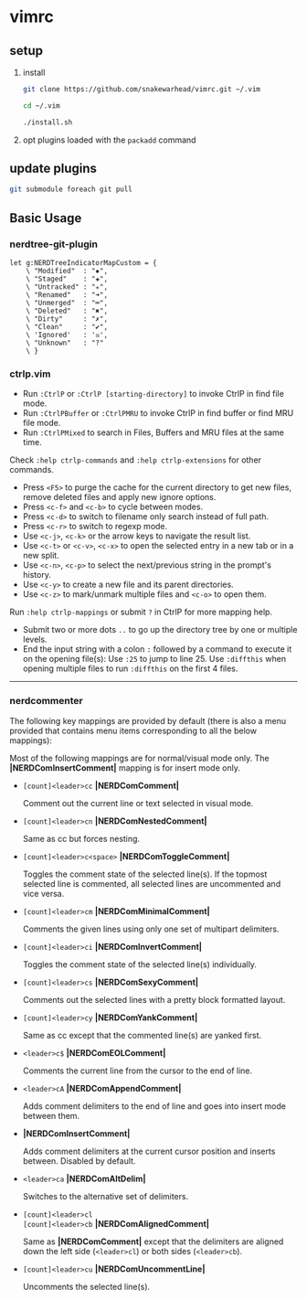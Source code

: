 # vimrc

## setup

1. install
    ```bash
    git clone https://github.com/snakewarhead/vimrc.git ~/.vim

    cd ~/.vim

    ./install.sh
    ```

1. opt plugins loaded with the `packadd` command

## update plugins

```bash
git submodule foreach git pull
```

## Basic Usage

### nerdtree-git-plugin

```vimscript
let g:NERDTreeIndicatorMapCustom = {
    \ "Modified"  : "✹",
    \ "Staged"    : "✚",
    \ "Untracked" : "✭",
    \ "Renamed"   : "➜",
    \ "Unmerged"  : "═",
    \ "Deleted"   : "✖",
    \ "Dirty"     : "✗",
    \ "Clean"     : "✔︎",
    \ 'Ignored'   : '☒',
    \ "Unknown"   : "?"
    \ }
 ```

### ctrlp.vim

* Run `:CtrlP` or `:CtrlP [starting-directory]` to invoke CtrlP in find file mode.
* Run `:CtrlPBuffer` or `:CtrlPMRU` to invoke CtrlP in find buffer or find MRU file mode.
* Run `:CtrlPMixed` to search in Files, Buffers and MRU files at the same time.

Check `:help ctrlp-commands` and `:help ctrlp-extensions` for other commands.

* Press `<F5>` to purge the cache for the current directory to get new files, remove deleted files and apply new ignore options.
* Press `<c-f>` and `<c-b>` to cycle between modes.
* Press `<c-d>` to switch to filename only search instead of full path.
* Press `<c-r>` to switch to regexp mode.
* Use `<c-j>`, `<c-k>` or the arrow keys to navigate the result list.
* Use `<c-t>` or `<c-v>`, `<c-x>` to open the selected entry in a new tab or in a new split.
* Use `<c-n>`, `<c-p>` to select the next/previous string in the prompt's history.
* Use `<c-y>` to create a new file and its parent directories.
* Use `<c-z>` to mark/unmark multiple files and `<c-o>` to open them.

Run `:help ctrlp-mappings` or submit `?` in CtrlP for more mapping help.

* Submit two or more dots `..` to go up the directory tree by one or multiple levels.
* End the input string with a colon `:` followed by a command to execute it on the opening file(s):
Use `:25` to jump to line 25.
Use `:diffthis` when opening multiple files to run `:diffthis` on the first 4 files.

---

### nerdcommenter

The following key mappings are provided by default (there is also a menu provided that contains menu items corresponding to all the below mappings):

Most of the following mappings are for normal/visual mode only. The **|NERDComInsertComment|** mapping is for insert mode only.

  * `[count]<leader>cc` **|NERDComComment|**

    Comment out the current line or text selected in visual mode.

  * `[count]<leader>cn` **|NERDComNestedComment|**

    Same as <leader>cc but forces nesting.

  * `[count]<leader>c<space>` **|NERDComToggleComment|**

    Toggles the comment state of the selected line(s). If the topmost selected line is commented, all selected lines are uncommented and vice versa.

  * `[count]<leader>cm` **|NERDComMinimalComment|**

    Comments the given lines using only one set of multipart delimiters.

  * `[count]<leader>ci` **|NERDComInvertComment|**

    Toggles the comment state of the selected line(s) individually.

  * `[count]<leader>cs` **|NERDComSexyComment|**

    Comments out the selected lines with a pretty block formatted layout.

  * `[count]<leader>cy` **|NERDComYankComment|**

    Same as <leader>cc except that the commented line(s) are yanked first.

  * `<leader>c$` **|NERDComEOLComment|**

    Comments the current line from the cursor to the end of line.

  * `<leader>cA` **|NERDComAppendComment|**

    Adds comment delimiters to the end of line and goes into insert mode between them.

  * **|NERDComInsertComment|**

    Adds comment delimiters at the current cursor position and inserts between. Disabled by default.

  * `<leader>ca` **|NERDComAltDelim|**

    Switches to the alternative set of delimiters.

  * `[count]<leader>cl`  
    `[count]<leader>cb` **|NERDComAlignedComment|**

    Same as **|NERDComComment|** except that the delimiters are aligned down the left side (`<leader>cl`) or both sides (`<leader>cb`).

  * `[count]<leader>cu` **|NERDComUncommentLine|**

    Uncomments the selected line(s).
